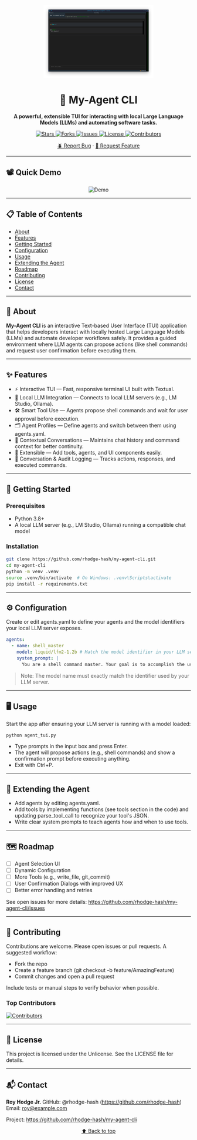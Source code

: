 <div align="center">
  <a href="https://github.com/rhodge-hash/my-agent-cli">
    <img src="https://raw.githubusercontent.com/rhodge-hash/my-agent-cli/main/AgentApp.png?raw=true" alt="My-Agent CLI Logo" width="300" height="200">
  </a>
  
  <h1>🤖 My-Agent CLI</h1>
  <p>
    <b>A powerful, extensible TUI for interacting with local Large Language Models (LLMs) and automating software tasks.</b>
  </p>
  <p>
    <a href="https://github.com/rhodge-hash/my-agent-cli/stargazers">
      <img src="https://img.shields.io/github/stars/rhodge-hash/my-agent-cli?style=flat-square" alt="Stars">
    </a>
    <a href="https://github.com/rhodge-hash/my-agent-cli/network/members">
      <img src="https://img.shields.io/github/forks/rhodge-hash/my-agent-cli?style=flat-square" alt="Forks">
    </a>
    <a href="https://github.com/rhodge-hash/my-agent-cli/issues">
      <img src="https://img.shields.io/github/issues/rhodge-hash/my-agent-cli?style=flat-square" alt="Issues">
    </a>
    <a href="https://github.com/rhodge-hash/my-agent-cli/blob/main/LICENSE">
      <img src="https://img.shields.io/badge/license-Unlicense-blue?style=flat-square" alt="License">
    </a>
    <a href="https://github.com/rhodge-hash/my-agent-cli/graphs/contributors">
      <img src="https://img.shields.io/github/contributors/rhodge-hash/my-agent-cli?style=flat-square" alt="Contributors">
    </a>
  </p>
  <p>
    <a href="https://github.com/rhodge-hash/my-agent-cli/issues/new?labels=bug&template=bug-report---.md">🪲 Report Bug</a>
    ·
    <a href="https://github.com/rhodge-hash/my-agent-cli/issues/new?labels=enhancement&template=feature-request---.md">🚀 Request Feature</a>
  </p>
</div>

---

## 📽️ Quick Demo

<!-- If you have a demo GIF or video, place it here. Otherwise, leave as a placeholder. -->
<p align="center">
  <img src="https://raw.githubusercontent.com/rhodge-hash/my-agent-cli/main/demo.gif" alt="Demo" width="600"/>
</p>

---

## 📋 Table of Contents

- [About](#about)
- [Features](#features)
- [Getting Started](#getting-started)
- [Configuration](#configuration)
- [Usage](#usage)
- [Extending the Agent](#extending-the-agent)
- [Roadmap](#roadmap)
- [Contributing](#contributing)
- [License](#license)
- [Contact](#contact)

---

## 📝 About

**My-Agent CLI** is an interactive Text-based User Interface (TUI) application that helps developers interact with locally hosted Large Language Models (LLMs) and automate developer workflows safely. It provides a guided environment where LLM agents can propose actions (like shell commands) and request user confirmation before executing them.

---

## ✨ Features

- ⚡ Interactive TUI — Fast, responsive terminal UI built with Textual.
- 🤖 Local LLM Integration — Connects to local LLM servers (e.g., LM Studio, Ollama).
- 🛠️ Smart Tool Use — Agents propose shell commands and wait for user approval before execution.
- 🗂️ Agent Profiles — Define agents and switch between them using agents.yaml.
- 🧠 Contextual Conversations — Maintains chat history and command context for better continuity.
- 🔌 Extensible — Add tools, agents, and UI components easily.
- 📝 Conversation & Audit Logging — Tracks actions, responses, and executed commands.

---

## 🚀 Getting Started

### Prerequisites

- Python 3.8+
- A local LLM server (e.g., LM Studio, Ollama) running a compatible chat model

### Installation

```bash
git clone https://github.com/rhodge-hash/my-agent-cli.git
cd my-agent-cli
python -m venv .venv
source .venv/bin/activate  # On Windows: .venv\Scripts\activate
pip install -r requirements.txt
```

---

## ⚙️ Configuration

Create or edit agents.yaml to define your agents and the model identifiers your local LLM server exposes.

```yaml
agents:
  - name: shell_master
    model: liquid/lfm2-1.2b # Match the model identifier in your LLM server
    system_prompt: |
      You are a shell command master. Your goal is to accomplish the user's task by proposing shell commands and explaining them. Always ask for confirmation before executing commands.
```
> Note: The model name must exactly match the identifier used by your LLM server.

---

## 🖥️ Usage

Start the app after ensuring your LLM server is running with a model loaded:

```bash
python agent_tui.py
```

- Type prompts in the input box and press Enter.
- The agent will propose actions (e.g., shell commands) and show a confirmation prompt before executing anything.
- Exit with Ctrl+P.

---

## 🧩 Extending the Agent

- Add agents by editing agents.yaml.
- Add tools by implementing functions (see tools section in the code) and updating parse_tool_call to recognize your tool's JSON.
- Write clear system prompts to teach agents how and when to use tools.

---

## 🗺️ Roadmap

- [ ] Agent Selection UI
- [ ] Dynamic Configuration
- [ ] More Tools (e.g., write_file, git_commit)
- [ ] User Confirmation Dialogs with improved UX
- [ ] Better error handling and retries

See open issues for more details: https://github.com/rhodge-hash/my-agent-cli/issues

---

## 🤝 Contributing

Contributions are welcome. Please open issues or pull requests. A suggested workflow:

- Fork the repo
- Create a feature branch (git checkout -b feature/AmazingFeature)
- Commit changes and open a pull request

Include tests or manual steps to verify behavior when possible.

### Top Contributors

[![Contributors](https://contrib.rocks/image?repo=rhodge-hash/my-agent-cli)](https://github.com/rhodge-hash/my-agent-cli/graphs/contributors)

---

## 📄 License

This project is licensed under the Unlicense. See the LICENSE file for details.

---

## 📬 Contact

**Roy Hodge Jr.**
GitHub: @rhodge-hash (https://github.com/rhodge-hash)
Email: roy@example.com

Project: https://github.com/rhodge-hash/my-agent-cli

<p align="center"><a href="#top">⬆️ Back to top</a></p>
